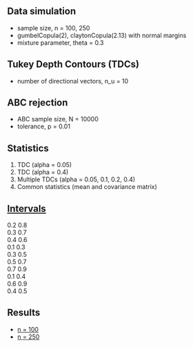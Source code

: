 ## Data simulation
- sample size, n = 100, 250
- gumbelCopula(2), claytonCopula(2.13) with normal margins
- mixture parameter, theta = 0.3

## Tukey Depth Contours (TDCs)
- number of directional vectors, n_u = 10

## ABC rejection
- ABC sample size, N = 10000
- tolerance, p = 0.01

## Statistics
1) TDC (alpha = 0.05)
2) TDC (alpha = 0.4)
3) Multiple TDCs (alpha = 0.05, 0.1, 0.2, 0.4)
4) Common statistics (mean and covariance matrix)

## [Intervals](https://github.com/mqcase1004/Tukey-Depth-ABC/blob/main/Copulas%20experiments/intervals.dat)
0.2 0.8\
0.3 0.7\
0.4 0.6\
0.1 0.3\
0.3 0.5\
0.5 0.7\
0.7 0.9\
0.1 0.4\
0.6 0.9\
0.4 0.5

## Results
- [n = 100](https://github.com/mqcase1004/Tukey-Depth-ABC/tree/main/Copulas%20experiments/n%20%3D%20100)
- [n = 250](https://github.com/mqcase1004/Tukey-Depth-ABC/tree/main/Copulas%20experiments/n%20%3D%20250)